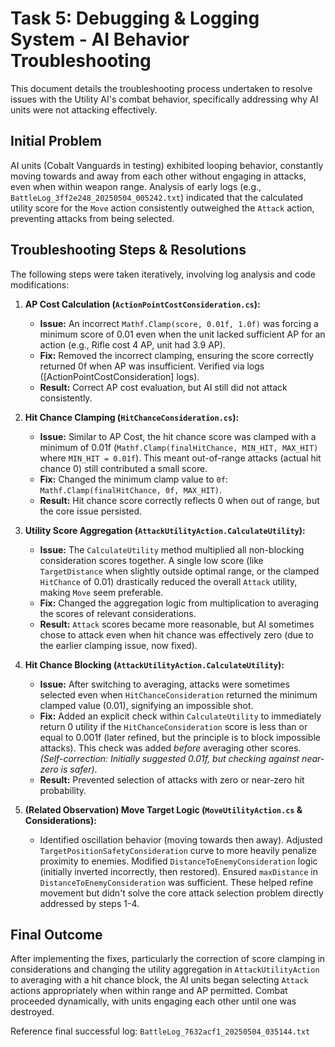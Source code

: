 # Task 5: Debugging & Logging System - AI Behavior Troubleshooting

This document details the troubleshooting process undertaken to resolve issues with the Utility AI's combat behavior, specifically addressing why AI units were not attacking effectively.

## Initial Problem

AI units (Cobalt Vanguards in testing) exhibited looping behavior, constantly moving towards and away from each other without engaging in attacks, even when within weapon range. Analysis of early logs (e.g., `BattleLog_3ff2e248_20250504_005242.txt`) indicated that the calculated utility score for the `Move` action consistently outweighed the `Attack` action, preventing attacks from being selected.

## Troubleshooting Steps & Resolutions

The following steps were taken iteratively, involving log analysis and code modifications:

1.  **AP Cost Calculation (`ActionPointCostConsideration.cs`):**
    *   **Issue:** An incorrect `Mathf.Clamp(score, 0.01f, 1.0f)` was forcing a minimum score of 0.01 even when the unit lacked sufficient AP for an action (e.g., Rifle cost 4 AP, unit had 3.9 AP).
    *   **Fix:** Removed the incorrect clamping, ensuring the score correctly returned 0f when AP was insufficient. Verified via logs ([ActionPointCostConsideration] logs).
    *   **Result:** Correct AP cost evaluation, but AI still did not attack consistently.

2.  **Hit Chance Clamping (`HitChanceConsideration.cs`):**
    *   **Issue:** Similar to AP Cost, the hit chance score was clamped with a minimum of 0.01f (`Mathf.Clamp(finalHitChance, MIN_HIT, MAX_HIT)` where `MIN_HIT = 0.01f`). This meant out-of-range attacks (actual hit chance 0) still contributed a small score.
    *   **Fix:** Changed the minimum clamp value to `0f`: `Mathf.Clamp(finalHitChance, 0f, MAX_HIT)`.
    *   **Result:** Hit chance score correctly reflects 0 when out of range, but the core issue persisted.

3.  **Utility Score Aggregation (`AttackUtilityAction.CalculateUtility`):**
    *   **Issue:** The `CalculateUtility` method multiplied all non-blocking consideration scores together. A single low score (like `TargetDistance` when slightly outside optimal range, or the clamped `HitChance` of 0.01) drastically reduced the overall `Attack` utility, making `Move` seem preferable.
    *   **Fix:** Changed the aggregation logic from multiplication to averaging the scores of relevant considerations.
    *   **Result:** `Attack` scores became more reasonable, but AI sometimes chose to attack even when hit chance was effectively zero (due to the earlier clamping issue, now fixed).

4.  **Hit Chance Blocking (`AttackUtilityAction.CalculateUtility`):**
    *   **Issue:** After switching to averaging, attacks were sometimes selected even when `HitChanceConsideration` returned the minimum clamped value (0.01), signifying an impossible shot.
    *   **Fix:** Added an explicit check within `CalculateUtility` to immediately return 0 utility if the `HitChanceConsideration` score is less than or equal to 0.001f (later refined, but the principle is to block impossible attacks). This check was added *before* averaging other scores. *(Self-correction: Initially suggested 0.01f, but checking against near-zero is safer)*.
    *   **Result:** Prevented selection of attacks with zero or near-zero hit probability.

5.  **(Related Observation) Move Target Logic (`MoveUtilityAction.cs` & Considerations):**
    *   Identified oscillation behavior (moving towards then away). Adjusted `TargetPositionSafetyConsideration` curve to more heavily penalize proximity to enemies. Modified `DistanceToEnemyConsideration` logic (initially inverted incorrectly, then restored). Ensured `maxDistance` in `DistanceToEnemyConsideration` was sufficient. These helped refine movement but didn't solve the core attack selection problem directly addressed by steps 1-4.

## Final Outcome

After implementing the fixes, particularly the correction of score clamping in considerations and changing the utility aggregation in `AttackUtilityAction` to averaging with a hit chance block, the AI units began selecting `Attack` actions appropriately when within range and AP permitted. Combat proceeded dynamically, with units engaging each other until one was destroyed.

Reference final successful log: `BattleLog_7632acf1_20250504_035144.txt` 